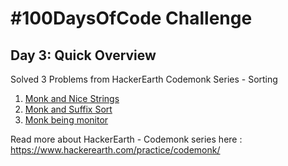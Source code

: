 # #100DaysOfCode Challenge
## Day 3: Quick Overview
Solved 3 Problems from HackerEarth Codemonk Series - Sorting<br>
1. [Monk and Nice Strings](https://github.com/sandeep-krishna/100DaysOfCode/blob/master/Day%2004/MonkandNiceStrings.py)
2. [Monk and Suffix Sort](https://github.com/sandeep-krishna/100DaysOfCode/blob/master/Day%2004/MonkandSuffixSort.py)
3. [Monk being monitor](https://github.com/sandeep-krishna/100DaysOfCode/blob/master/Day%2004/MonkbeingMonitor.py)

Read more about HackerEarth - Codemonk series here : https://www.hackerearth.com/practice/codemonk/



